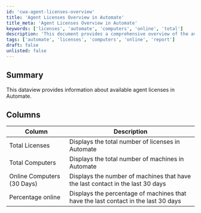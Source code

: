 ```yaml
---
id: 'cwa-agent-licenses-overview'
title: 'Agent Licenses Overview in Automate'
title_meta: 'Agent Licenses Overview in Automate'
keywords: ['licenses', 'automate', 'computers', 'online', 'total']
description: 'This document provides a comprehensive overview of the available agent licenses in ConnectWise Automate, detailing the total number of licenses, the total number of computers, and the online status of machines over the last 30 days.'
tags: ['automate', 'licenses', 'computers', 'online', 'report']
draft: false
unlisted: false
---
```

## Summary

This dataview provides information about available agent licenses in Automate.

## Columns

| Column                         | Description                                                                 |
|--------------------------------|-----------------------------------------------------------------------------|
| Total Licenses                 | Displays the total number of licenses in Automate                          |
| Total Computers                | Displays the total number of machines in Automate                          |
| Online Computers (30 Days)     | Displays the number of machines that have the last contact in the last 30 days |
| Percentage online              | Displays the percentage of machines that have the last contact in the last 30 days |



